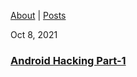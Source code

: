 <a href="https://github.com/vinagrsec">About</a> | <a href="https://vinagrsec.github.io">Posts</a>
<br>
<p class="post-meta">Oct 8, 2021</p>
<h3><a href="https://vinagrsec.github.io/android-hacking-part-1">Android Hacking Part-1</a></h3>

